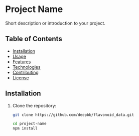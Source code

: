 # Project Name

Short description or introduction to your project.

## Table of Contents

- [Installation](#installation)
- [Usage](#usage)
- [Features](#features)
- [Technologies](#technologies)
- [Contributing](#contributing)
- [License](#license)

## Installation

1. Clone the repository:

   ```bash
   git clone https://github.com/deepbb/flavonoid_data.git

   cd project-name
   npm install

